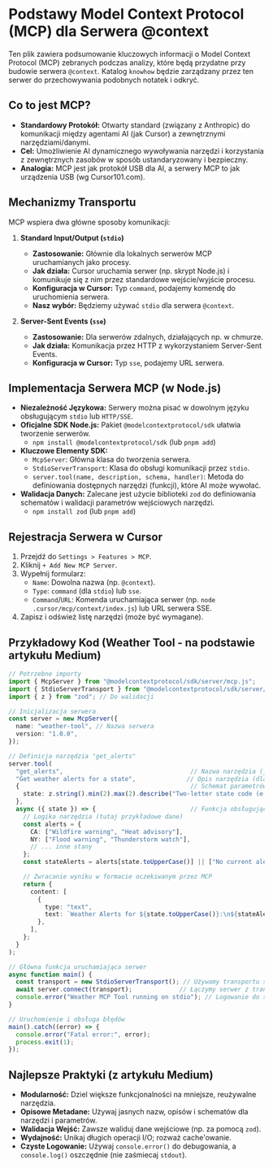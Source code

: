 # Podstawy Model Context Protocol (MCP) dla Serwera @context

Ten plik zawiera podsumowanie kluczowych informacji o Model Context Protocol (MCP) zebranych podczas analizy, które będą przydatne przy budowie serwera `@context`. Katalog `knowhow` będzie zarządzany przez ten serwer do przechowywania podobnych notatek i odkryć.

## Co to jest MCP?

*   **Standardowy Protokół:** Otwarty standard (związany z Anthropic) do komunikacji między agentami AI (jak Cursor) a zewnętrznymi narzędziami/danymi.
*   **Cel:** Umożliwienie AI dynamicznego wywoływania narzędzi i korzystania z zewnętrznych zasobów w sposób ustandaryzowany i bezpieczny.
*   **Analogia:** MCP jest jak protokół USB dla AI, a serwery MCP to jak urządzenia USB (wg Cursor101.com).

## Mechanizmy Transportu

MCP wspiera dwa główne sposoby komunikacji:

1.  **Standard Input/Output (`stdio`)**
    *   **Zastosowanie:** Głównie dla lokalnych serwerów MCP uruchamianych jako procesy.
    *   **Jak działa:** Cursor uruchamia serwer (np. skrypt Node.js) i komunikuje się z nim przez standardowe wejście/wyjście procesu.
    *   **Konfiguracja w Cursor:** Typ `command`, podajemy komendę do uruchomienia serwera.
    *   **Nasz wybór:** Będziemy używać `stdio` dla serwera `@context`.

2.  **Server-Sent Events (`sse`)**
    *   **Zastosowanie:** Dla serwerów zdalnych, działających np. w chmurze.
    *   **Jak działa:** Komunikacja przez HTTP z wykorzystaniem Server-Sent Events.
    *   **Konfiguracja w Cursor:** Typ `sse`, podajemy URL serwera.

## Implementacja Serwera MCP (w Node.js)

*   **Niezależność Językowa:** Serwery można pisać w dowolnym języku obsługującym `stdio` lub `HTTP/SSE`.
*   **Oficjalne SDK Node.js:** Pakiet `@modelcontextprotocol/sdk` ułatwia tworzenie serwerów.
    *   `npm install @modelcontextprotocol/sdk` (lub `pnpm add`)
*   **Kluczowe Elementy SDK:**
    *   `McpServer`: Główna klasa do tworzenia serwera.
    *   `StdioServerTransport`: Klasa do obsługi komunikacji przez `stdio`.
    *   `server.tool(name, description, schema, handler)`: Metoda do definiowania dostępnych narzędzi (funkcji), które AI może wywołać.
*   **Walidacja Danych:** Zalecane jest użycie biblioteki `zod` do definiowania schematów i walidacji parametrów wejściowych narzędzi.
    *   `npm install zod` (lub `pnpm add`)

## Rejestracja Serwera w Cursor

1.  Przejdź do `Settings > Features > MCP`.
2.  Kliknij `+ Add New MCP Server`.
3.  Wypełnij formularz:
    *   `Name`: Dowolna nazwa (np. `@context`).
    *   `Type`: `command` (dla `stdio`) lub `sse`.
    *   `Command`/`URL`: Komenda uruchamiająca serwer (np. `node .cursor/mcp/context/index.js`) lub URL serwera SSE.
4.  Zapisz i odśwież listę narzędzi (może być wymagane).

## Przykładowy Kod (Weather Tool - na podstawie artykułu Medium)

```typescript
// Potrzebne importy
import { McpServer } from "@modelcontextprotocol/sdk/server/mcp.js";
import { StdioServerTransport } from "@modelcontextprotocol/sdk/server/stdio.js";
import { z } from "zod"; // Do walidacji

// Inicjalizacja serwera
const server = new McpServer({
  name: "weather-tool", // Nazwa serwera
  version: "1.0.0",
});

// Definicja narzędzia "get_alerts"
server.tool(
  "get_alerts",                                   // Nazwa narzędzia (jak AI je wywoła)
  "Get weather alerts for a state",              // Opis narzędzia (dla AI i użytkownika)
  {                                               // Schemat parametrów wejściowych (używając Zod)
    state: z.string().min(2).max(2).describe("Two-letter state code (e.g., CA, NY)"),
  },
  async ({ state }) => {                          // Funkcja obsługująca wywołanie narzędzia
    // Logika narzędzia (tutaj przykładowe dane)
    const alerts = {
      CA: ["Wildfire warning", "Heat advisory"],
      NY: ["Flood warning", "Thunderstorm watch"],
      // ... inne stany
    };
    const stateAlerts = alerts[state.toUpperCase()] || ["No current alerts"];

    // Zwracanie wyniku w formacie oczekiwanym przez MCP
    return {
      content: [
        {
          type: "text",
          text: `Weather Alerts for ${state.toUpperCase()}:\n${stateAlerts.join("\n")}`,
        },
      ],
    };
  }
);

// Główna funkcja uruchamiająca serwer
async function main() {
  const transport = new StdioServerTransport(); // Używamy transportu stdio
  await server.connect(transport);             // Łączymy serwer z transportem
  console.error("Weather MCP Tool running on stdio"); // Logowanie do stderr (nie zaśmieca stdout)
}

// Uruchomienie i obsługa błędów
main().catch((error) => {
  console.error("Fatal error:", error);
  process.exit(1);
});

```

## Najlepsze Praktyki (z artykułu Medium)

*   **Modularność:** Dziel większe funkcjonalności na mniejsze, reużywalne narzędzia.
*   **Opisowe Metadane:** Używaj jasnych nazw, opisów i schematów dla narzędzi i parametrów.
*   **Walidacja Wejść:** Zawsze waliduj dane wejściowe (np. za pomocą `zod`).
*   **Wydajność:** Unikaj długich operacji I/O; rozważ cache'owanie.
*   **Czyste Logowanie:** Używaj `console.error()` do debugowania, a `console.log()` oszczędnie (nie zaśmiecaj `stdout`). 